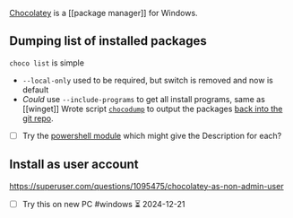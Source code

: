 [Chocolatey](https://chocolatey.org/) is a [[package manager]] for Windows.

## Dumping list of installed packages
`choco list` is simple
- `--local-only` used to be required, but switch is removed and now is default
- *Could* use `--include-programs` to get all install programs, same as [[winget]]
Wrote script [`chocodump`](../win/chocodump.ps1) to output the packages [back into the git repo](../win/chocofile-DISCOVERY.txt).

- [ ] Try the [powershell module](https://www.powershellgallery.com/packages/chocolatey) which might give the Description for each?
## Install as user account
https://superuser.com/questions/1095475/chocolatey-as-non-admin-user
- [ ] Try this on new PC #windows ⏳ 2024-12-21